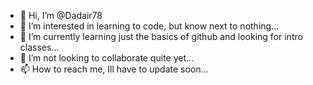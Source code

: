 - 👋 Hi, I’m @Dadair78
- 👀 I’m interested in learning to code, but know next to nothing...
- 🌱 I’m currently learning just the basics of github and looking for intro classes...
- 💞️ I’m not looking to collaborate quite yet...
- 📫 How to reach me, Ill have to update soon...

<!---
Dadair78/Dadair78 is a ✨ special ✨ repository because its `README.md` (this file) appears on your GitHub profile.
You can click the Preview link to take a look at your changes.
--->
